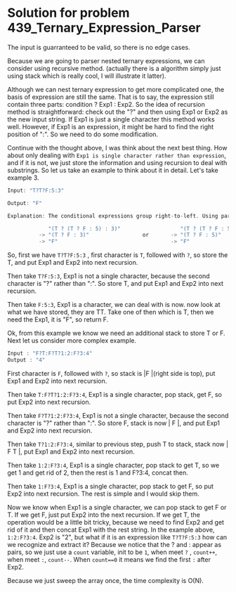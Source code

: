 # Solution for problem 439_Ternary_Expression_Parser

The input is guarranteed to be valid, so there is no edge cases.

Because we are going to parser nested ternary expressions, we can consider using recursive method. (actually there is a algorithm simply just using stack which is really cool, I will illustrate it latter).

Although we can nest ternary expression to get more complicated one, the basis of expression are still the same. That is to say, the expression still contain three parts: condition ? Exp1 : Exp2. So the idea of recursion method is straightforward: check out the "?" and then using Exp1 or Exp2 as the new input string. If Exp1 is just a single character this method works well. However, if Exp1 is an expression, it might be hard to find the right position of ":". So we need to do some modification.

Continue with the thought above, I was think about the next best thing. How about only dealing with `Exp1 is single character rather than expression`, and if it is not, we just store the information and using recursion to deal with substrings. So let us take an example to think about it in detail. Let's take example 3.

```c
Input: "T?T?F:5:3"

Output: "F"

Explanation: The conditional expressions group right-to-left. Using parenthesis, it is read/evaluated as:

             "(T ? (T ? F : 5) : 3)"                   "(T ? (T ? F : 5) : 3)"
          -> "(T ? F : 3)"                 or       -> "(T ? F : 5)"
          -> "F"                                    -> "F"
```

So, first we have `T?T?F:5:3` , first character is `T`, followed with `?`, so store the T, and put Exp1 and Exp2 into next recursion.

Then take `T?F:5:3`, Exp1 is not a single character, because the second character is "?" rather than ":". So store T, and put Exp1 and Exp2 into next recursion.

Then take `F:5:3`, Exp1 is a character, we can deal with is now.  now look at what we have stored, they are TT. Take one of then which is T, then we need the Exp1, it is "F", so return F.

Ok, from this example we know we need an additional stack to store T or F. Next let us consider more complex example.

 ```c
Input : "F?T:F?T?1:2:F?3:4"
Output : "4"
 ```

First character is `F`, followed with `?`, so stack is |F |(right side is top), put Exp1 and Exp2 into next recursion.

Then take `T:F?T?1:2:F?3:4`, Exp1 is a single character, pop stack, get F, so put Exp2 into next recursion.

Then take `F?T?1:2:F?3:4`, Exp1 is not a single character, because the second character is "?" rather than ":". So store F, stack is now | F |, and put Exp1 and Exp2 into next recursion.

Then take `T?1:2:F?3:4`, similar to previous step, push T to stack, stack now | F T |, put Exp1 and Exp2 into next recursion.

Then take `1:2:F?3:4`, Exp1 is a single character, pop stack to get T, so we get 1 and get rid of 2, then the rest is 1 and F?3:4, concat then.

Then take `1:F?3:4`, Exp1 is a single character, pop stack to get F, so put Exp2 into next recursion. The rest is simple and I would skip them.

Now we know when Exp1 is a single character, we can pop stack to get F or T. If we get F, just put Exp2 into the next recursion. If we get T, the operation would be a little bit tricky, because we need to find Exp2 and get rid of it and then concat Exp1 with the rest string. In the example above, `1:2:F?3:4`. Exp2 is "2", but what if it is an expression like `T?T?F:5:3` how can we recognize and extract it? Because we notice that the ? and : appear as pairs, so we just use a `count` variable, init to be `1`, when meet `?` , `count++`, when meet `:`, `count--`. When `count==0` it means we find the first `:` after Exp2. 

Because we just sweep the array once, the time complexity is O(N).